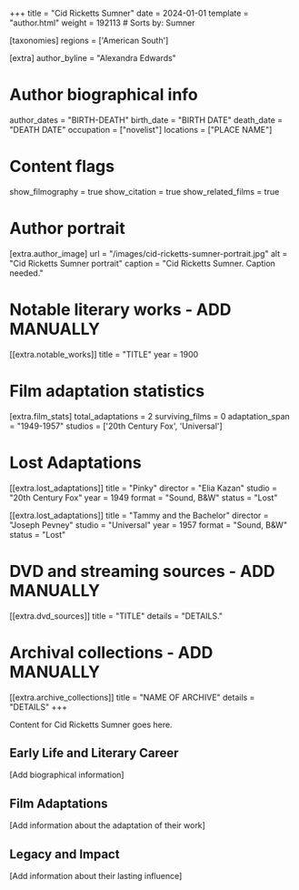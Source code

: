 +++
title = "Cid Ricketts Sumner"
date = 2024-01-01
template = "author.html"
weight = 192113  # Sorts by: Sumner

[taxonomies]
regions = ['American South']

[extra]
author_byline = "Alexandra Edwards"

# Author biographical info
author_dates = "BIRTH-DEATH"
birth_date = "BIRTH DATE"
death_date = "DEATH DATE"
occupation = ["novelist"]
locations = ["PLACE NAME"]

# Content flags
show_filmography = true
show_citation = true
show_related_films = true

# Author portrait
[extra.author_image]
url = "/images/cid-ricketts-sumner-portrait.jpg"
alt = "Cid Ricketts Sumner portrait"
caption = "Cid Ricketts Sumner. Caption needed."

# Notable literary works - ADD MANUALLY
[[extra.notable_works]]
title = "TITLE"
year = 1900

# Film adaptation statistics
[extra.film_stats]
total_adaptations = 2
surviving_films = 0
adaptation_span = "1949-1957"
studios = ['20th Century Fox', 'Universal']
# Lost Adaptations
[[extra.lost_adaptations]]
title = "Pinky"
director = "Elia Kazan"
studio = "20th Century Fox"
year = 1949
format = "Sound, B&W"
status = "Lost"

[[extra.lost_adaptations]]
title = "Tammy and the Bachelor"
director = "Joseph Pevney"
studio = "Universal"
year = 1957
format = "Sound, B&W"
status = "Lost"


# DVD and streaming sources - ADD MANUALLY
[[extra.dvd_sources]]
title = "TITLE"
details = "DETAILS."

# Archival collections - ADD MANUALLY
[[extra.archive_collections]]
title = "NAME OF ARCHIVE"
details = "DETAILS"
+++

Content for Cid Ricketts Sumner goes here. 

## Early Life and Literary Career

[Add biographical information]

## Film Adaptations

[Add information about the adaptation of their work]

## Legacy and Impact

[Add information about their lasting influence]
